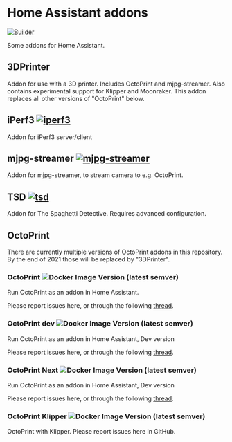 # Home Assistant addons

[![Builder](https://github.com/fredrikbaberg/hassio-addons/actions/workflows/builder.yaml/badge.svg)](https://github.com/fredrikbaberg/hassio-addons/actions/workflows/builder.yaml)

Some addons for Home Assistant.

## 3DPrinter

Addon for use with a 3D printer. Includes OctoPrint and mjpg-streamer. Also contains experimental support for Klipper and Moonraker.
This addon replaces all other versions of "OctoPrint" below.


## iPerf3 [![iperf3](https://github.com/fredrikbaberg/hassio-addons/actions/workflows/iperf3.yml/badge.svg)](https://github.com/fredrikbaberg/hassio-addons/actions/workflows/iperf3.yml)

Addon for iPerf3 server/client


## mjpg-streamer [![mjpg-streamer](https://github.com/fredrikbaberg/hassio-addons/actions/workflows/mjpg-streamer.yml/badge.svg)](https://github.com/fredrikbaberg/hassio-addons/actions/workflows/mjpg-streamer.yml)

Addon for mjpg-streamer, to stream camera to e.g. OctoPrint.


## TSD [![tsd](https://github.com/fredrikbaberg/hassio-addons/actions/workflows/tsd.yml/badge.svg)](https://github.com/fredrikbaberg/hassio-addons/actions/workflows/tsd.yml)

Addon for The Spaghetti Detective. Requires advanced configuration.


## OctoPrint

There are currently multiple versions of OctoPrint addons in this repository. By the end of 2021 those will be replaced by "3DPrinter".

### OctoPrint ![Docker Image Version (latest semver)](https://img.shields.io/docker/v/fredrikbaberg/octoprint-amd64-image?sort=semver)

Run OctoPrint as an addon in Home Assistant.

Please report issues here, or through the following [thread](https://community.home-assistant.io/t/repository-octoprint/22883).


### OctoPrint dev ![Docker Image Version (latest semver)](https://img.shields.io/docker/v/fredrikbaberg/octoprint-dev-amd64-image?sort=semver)

Run OctoPrint as an addon in Home Assistant, Dev version

Please report issues here, or through the following [thread](https://community.home-assistant.io/t/repository-octoprint/22883).

### OctoPrint Next ![Docker Image Version (latest semver)](https://img.shields.io/docker/v/fredrikbaberg/addon-octoprint-next-amd64?sort=semver)

Run OctoPrint as an addon in Home Assistant, Dev version

Please report issues here, or through the following [thread](https://community.home-assistant.io/t/repository-octoprint/22883).

### OctoPrint Klipper ![Docker Image Version (latest semver)](https://img.shields.io/docker/v/fredrikbaberg/addon-octoprint-klipper-amd64?sort=semver)

OctoPrint with Klipper. Please report issues here in GitHub.
